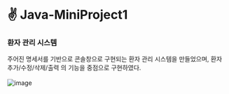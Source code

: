 # ✌ Java-MiniProject1


### 환자 관리 시스템
주어진 명세서를 기반으로 콘솔창으로 구현되는 환자 관리 시스템을 만들었으며, 환자 추가/수정/삭제/출력 의 기능을 중점으로 구현하였다.</br></br>
![image](https://user-images.githubusercontent.com/92140163/225305435-82c8eea8-53c9-4cf7-892b-028bf69b06b9.png)
